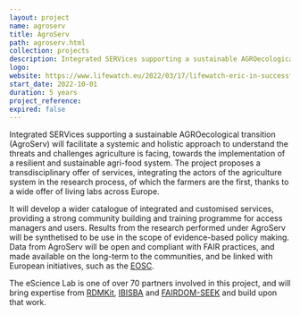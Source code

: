 ```yaml
---
layout: project
name: agroserv
title: AgroServ
path: agroserv.html
collection: projects
description: Integrated SERVices supporting a sustainable AGROecological transition
logo: 
website: https://www.lifewatch.eu/2022/03/17/lifewatch-eric-in-successful-horizon-europe-proposals/
start_date: 2022-10-01
duration: 5 years
project_reference:
expired: false
---
```


Integrated SERVices supporting a sustainable AGROecological transition (AgroServ) will facilitate a systemic and
holistic approach to understand the threats and challenges agriculture is facing, towards the implementation of a
resilient and sustainable agri-food system. The project proposes a transdisciplinary offer of services, integrating the
actors of the agriculture system in the research process, of which the farmers are the first, thanks to a wide offer of
living labs across Europe. 

It will develop a wider catalogue of integrated and customised services, providing a strong
community building and training programme for access managers and users. Results from the research performed under
AgroServ will be synthetised to be use in the scope of evidence-based policy making. Data from AgroServ will be open and
compliant with FAIR practices, and made available on the long-term to the communities, and be linked with European
initiatives, such as the [EOSC](https://eosc-portal.eu/about/eosc).

The eScience Lab is one of over 70 partners involved in this project, and will bring expertise
from [RDMKit](/products/rdmkit), [IBISBA](/projects/ibisba) and [FAIRDOM-SEEK](/products/seek) and build upon that work.